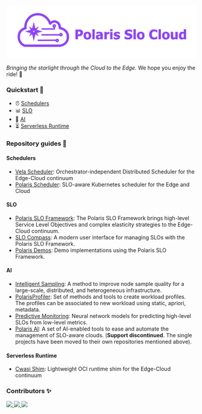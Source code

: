 ![alt text](https://raw.githubusercontent.com/polaris-slo-cloud/.github/main/profile/polaris-slo-cloud.png)

_Bringing the starlight through the Cloud to the Edge._ We hope you enjoy the ride! :rocket:

### Quickstart :beginner:

* :alarm_clock: [Schedulers](#schedulers)
* :bar_chart: [SLO](#slo) 
* :crystal_ball: [AI](#ai) 
* :hourglass_flowing_sand: [Serverless Runtime](#serverless-runtime) 

### Repository guides :pushpin:

#### Schedulers

* [Vela Scheduler](https://github.com/polaris-slo-cloud/vela-scheduler): Orchestrator-independent Distributed Scheduler for the Edge-Cloud continuum 
* [Polaris Scheduler](https://github.com/polaris-slo-cloud/polaris-scheduler): SLO-aware Kubernetes scheduler for the Edge and Cloud 

#### SLO

* [Polaris SLO Framework](https://github.com/polaris-slo-cloud/polaris-slo-framework): The Polaris SLO Framework brings high-level Service Level Objectives and complex elasticity strategies to the Edge-Cloud continuum.
* [SLO Compass](https://github.com/polaris-slo-cloud/slo-compass): A modern user interface for managing SLOs with the Polaris SLO Framework.
* [Polaris Demos](https://github.com/polaris-slo-cloud/polaris-demos): Demo implementations using the Polaris SLO Framework.

#### AI
* [Intelligent Sampling](https://github.com/polaris-slo-cloud/intelligent-sampling): A method to improve node sample quality for a large-scale, distributed, and heterogeneous infrastructure.
* [PolarisProfiler](https://github.com/polaris-slo-cloud/Profiling): Set of methods and tools to create workload profiles. The profiles can be associated to new workload using static, apriori, metadata.
* [Predictive Monitoring](https://github.com/polaris-slo-cloud/predictive-monitoring): Neural network models for predicting high-level SLOs from low-level metrics.
* [Polaris AI](https://github.com/polaris-slo-cloud/polaris-ai): A set of AI-enabled tools to ease and automate the management of SLO-aware clouds. (**Support discontinued**. The single projects have been moved to their own repositories mentioned above).
#### Serverless Runtime
* [Cwasi Shim](https://github.com/polaris-slo-cloud/containerd-shim-cwasi): Lightweight OCI runtime shim for the Edge-Cloud continuum 

### Contributors :sparkles:

<a href="https://github.com/polaris-slo-cloud/polaris/graphs/contributors">
  <img src="https://contrib.rocks/image?repo=polaris-slo-cloud/polaris" />
</a>
<a href="https://github.com/polaris-slo-cloud/containerd-shim-cwasi/graphs/contributors">
  <img src="https://contrib.rocks/image?repo=polaris-slo-cloud/containerd-shim-cwasi" />
</a>
<a href="https://github.com/polaris-slo-cloud/polaris-ai/graphs/contributors">
  <img src="https://contrib.rocks/image?repo=polaris-slo-cloud/polaris-ai" />
</a>
